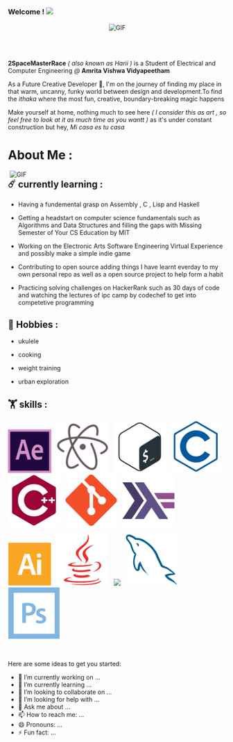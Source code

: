 ### Welcome !  <img src="https://raw.githubusercontent.com/MartinHeinz/MartinHeinz/master/wave.gif" width="30px">

<div align="center">
<img hight="300" width="700" alt="GIF" align="center" src="https://media.giphy.com/media/knyTEfDR9Bi341uzJz/giphy.gif">
</div>

</br>
</br>
</br>



**2SpaceMasterRace** *( also known as Harii )* is a Student of Electrical and Computer Engineering *@* **Amrita Vishwa Vidyapeetham**

As a Future Creative Developer 🚀, I'm on the journey of finding my place in that warm, uncanny, funky world between design and development.To find the *ithaka* where the most fun, creative, boundary-breaking magic happens 

Make yourself at home, nothing much to see here *( I consider this as art , so feel free to look at it as much time as you wantt )*  as it's under constant construction but hey, *Mi casa es tu casa* 
</br>

# About Me  :

<img hight="400" width="500" alt="GIF" align="right" src="https://media.giphy.com/media/836HiJc7pgzy8iNXCn/giphy.gif">


## ☄️ currently learning : 

- Having a fundemental grasp on Assembly , C , Lisp and Haskell 

- Getting a headstart on computer science fundamentals such as Algorithms and Data Structures and filling the gaps with Missing Semester of Your CS Education by MIT

- Working on the Electronic Arts Software Engineering Virtual Experience and possibly make a simple indie game

- Contributing to open source adding things I have learnt everday to my own personal repo as well as a open source project to help form a habit

- Practicing solving challenges on HackerRank such as 30 days of code and watching the lectures of ipc camp by codechef to get into competetive programming




## 🤺 Hobbies :

* ukulele 

* cooking

* weight training 

* urban exploration  




## 🏋️ skills :   




<img src="https://github.com/devicons/devicon/blob/master/icons/aftereffects/aftereffects-original.svg" width="100" hight="60"> &nbsp;
<img src="https://github.com/devicons/devicon/blob/master/icons/atom/atom-original.svg" width="120" hight="60"> &nbsp;
<img src="https://github.com/devicons/devicon/blob/master/icons/bash/bash-original.svg" width="120" hight="60"> &nbsp;
<img src="https://github.com/devicons/devicon/blob/master/icons/c/c-line.svg" width="120" hight="60"> &nbsp;
<img src="https://github.com/devicons/devicon/blob/master/icons/cplusplus/cplusplus-plain.svg" width="120" hight="60"> &nbsp;
<img src="https://github.com/devicons/devicon/blob/master/icons/git/git-plain.svg" width="120" hight="60"> &nbsp;
<img src="https://github.com/devicons/devicon/blob/master/icons/haskell/haskell-original.svg" width="120" hight="60"> &nbsp;

<img src="https://github.com/devicons/devicon/blob/master/icons/illustrator/illustrator-plain.svg" width="100" hight="60"> &nbsp;
<img src="https://github.com/devicons/devicon/blob/master/icons/java/java-plain.svg" width="120" hight="60"> &nbsp;
<img src="https://camo.githubusercontent.com/99d898c8b4c15d5222488237df9803ce5dd46328184d43eabb1f7452eee5be0b/68747470733a2f2f6564656e742e6769746875622e696f2f537570657254696e7949636f6e732f696d616765732f7376672f617263685f6c696e75782e737667" width="120" hight="60"> &nbsp;
<img src="https://github.com/devicons/devicon/blob/master/icons/mysql/mysql-original.svg" width="120" hight="60"> &nbsp;
<img src="https://github.com/devicons/devicon/blob/master/icons/photoshop/photoshop-line.svg" width="120" hight="60"> &nbsp;

</br>

<!-- Do you really need things below this comment ? -->
Here are some ideas to get you started:

- 🔭 I’m currently working on ...
- 🌱 I’m currently learning ...
- 👯 I’m looking to collaborate on ...
- 🤔 I’m looking for help with ...
- 💬 Ask me about ...
- 📫 How to reach me: ...
- 😄 Pronouns: ...
- ⚡ Fun fact: ...

